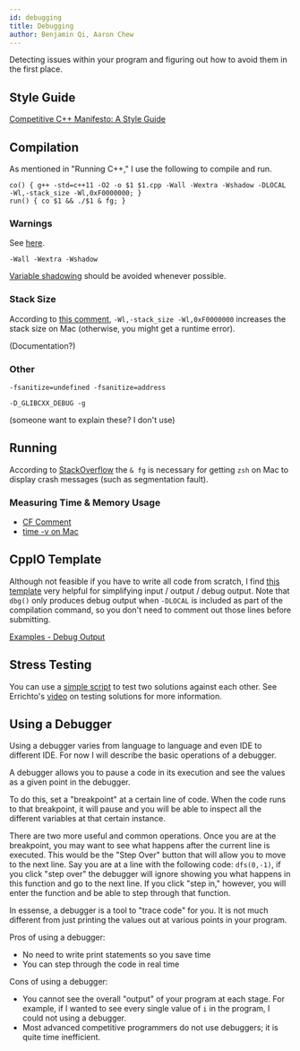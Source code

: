 ```yaml
---
id: debugging
title: Debugging
author: Benjamin Qi, Aaron Chew
---
```


<module-excerpt>

Detecting issues within your program and figuring out how to avoid them in the first place.

</module-excerpt>

## Style Guide

[Competitive C++ Manifesto: A Style Guide](https://codeforces.com/blog/entry/64218)

## Compilation

As mentioned in "Running C++," I use the following to compile and run.

```
co() { g++ -std=c++11 -O2 -o $1 $1.cpp -Wall -Wextra -Wshadow -DLOCAL -Wl,-stack_size -Wl,0xF0000000; }
run() { co $1 && ./$1 & fg; }
```

### Warnings

See [here](https://gcc.gnu.org/onlinedocs/gcc/Warning-Options.html).

`-Wall -Wextra -Wshadow` 

[Variable shadowing](https://en.wikipedia.org/wiki/Variable_shadowing) should be avoided whenever possible.

### Stack Size

According to [this comment](https://codeforces.com/blog/entry/60999?#comment-449312), `-Wl,-stack_size -Wl,0xF0000000` increases the stack size on Mac (otherwise, you might get a runtime error). 

(Documentation?)

### Other

`-fsanitize=undefined -fsanitize=address` 

`-D_GLIBCXX_DEBUG -g`

(someone want to explain these? I don't use)

## Running

According to [StackOverflow](https://stackoverflow.com/a/60516966/5834770) the `& fg` is necessary for getting `zsh` on Mac to display crash messages (such as segmentation fault).

### Measuring Time & Memory Usage

 - [CF Comment](https://codeforces.com/blog/entry/49371?#comment-333749)
 - [time -v on Mac](https://stackoverflow.com/questions/32515381/mac-os-x-usr-bin-time-verbose-flag)

## CppIO Template

Although not feasible if you have to write all code from scratch, I find [this template](https://github.com/bqi343/USACO/blob/master/Implementations/content/contest/CppIO.h) very helpful for simplifying input / output / debug output. Note that `dbg()` only produces debug output when `-DLOCAL` is included as part of the compilation command, so you don't need to comment out those lines before submitting.

[Examples - Debug Output](https://github.com/bqi343/USACO/blob/master/Implementations/content/contest/CppIO_test.cpp)

## Stress Testing

You can use a [simple script](https://github.com/bqi343/USACO/blob/master/Implementations/content/contest/stress.sh) to test two solutions against each other. See Errichto's [video](https://www.youtube.com/watch?v=JXTVOyQpSGM) on testing solutions for more information.

## Using a Debugger

Using a debugger varies from language to language and even IDE to different IDE. For now I will describe the basic operations of a debugger. 

A debugger allows you to pause a code in its execution and see the values as a given point in the debugger. 

To do this, set a "breakpoint" at a certain line of code. When the code runs to that breakpoint, it will pause and you will be able to inspect all the different variables at that certain instance.

There are two more useful and common operations. Once you are at the breakpoint, you may want to see what happens after the current line is executed. This would be the "Step Over" button that will allow you to move to the next line. Say you are at a line with the following code: `dfs(0,-1)`, if you click "step over" the debugger will ignore showing you what happens in this function and go to the next line. If you click "step in," however, you will enter the function and be able to step through that function.

In essense, a debugger is a tool to "trace code" for you. It is not much different from just printing the values out at various points in your program.

Pros of using a debugger: 
 
 - No need to write print statements so you save time
 - You can step through the code in real time
 
Cons of using a debugger:
 
 - You cannot see the overall "output" of your program at each stage. For example, if I wanted to see every single value of `i` in the program, I could not using a debugger.
 - Most advanced competitive programmers do not use debuggers; it is quite time inefficient. 
